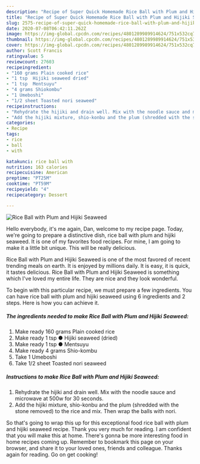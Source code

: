 ```yaml
---
description: "Recipe of Super Quick Homemade Rice Ball with Plum and Hijiki Seaweed"
title: "Recipe of Super Quick Homemade Rice Ball with Plum and Hijiki Seaweed"
slug: 2575-recipe-of-super-quick-homemade-rice-ball-with-plum-and-hijiki-seaweed
date: 2020-07-08T06:42:11.262Z
image: https://img-global.cpcdn.com/recipes/4801289989914624/751x532cq70/rice-ball-with-plum-and-hijiki-seaweed-recipe-main-photo.jpg
thumbnail: https://img-global.cpcdn.com/recipes/4801289989914624/751x532cq70/rice-ball-with-plum-and-hijiki-seaweed-recipe-main-photo.jpg
cover: https://img-global.cpcdn.com/recipes/4801289989914624/751x532cq70/rice-ball-with-plum-and-hijiki-seaweed-recipe-main-photo.jpg
author: Scott Francis
ratingvalue: 5
reviewcount: 27603
recipeingredient:
- "160 grams Plain cooked rice"
- "1 tsp  Hijiki seaweed dried"
- "1 tsp  Mentsuyu"
- "4 grams Shiokombu"
- "1 Umeboshi"
- "1/2 sheet Toasted nori seaweed"
recipeinstructions:
- "Rehydrate the hijiki and drain well. Mix with the noodle sauce and microwave at 500w for 30 seconds."
- "Add the hijiki mixture, shio-konbu and the plum (shredded with the stone removed) to the rice and mix. Then wrap the balls with nori."
categories:
- Recipe
tags:
- rice
- ball
- with

katakunci: rice ball with 
nutrition: 163 calories
recipecuisine: American
preptime: "PT25M"
cooktime: "PT59M"
recipeyield: "4"
recipecategory: Dessert

---
```



![Rice Ball with Plum and Hijiki Seaweed](https://img-global.cpcdn.com/recipes/4801289989914624/751x532cq70/rice-ball-with-plum-and-hijiki-seaweed-recipe-main-photo.jpg)

Hello everybody, it's me again, Dan, welcome to my recipe page. Today, we're going to prepare a distinctive dish, rice ball with plum and hijiki seaweed. It is one of my favorites food recipes. For mine, I am going to make it a little bit unique. This will be really delicious.



Rice Ball with Plum and Hijiki Seaweed is one of the most favored of recent trending meals on earth. It is enjoyed by millions daily. It is easy, it is quick, it tastes delicious. Rice Ball with Plum and Hijiki Seaweed is something which I've loved my entire life. They are nice and they look wonderful.


To begin with this particular recipe, we must prepare a few ingredients. You can have rice ball with plum and hijiki seaweed using 6 ingredients and 2 steps. Here is how you can achieve it.

<!--inarticleads1-->

##### The ingredients needed to make Rice Ball with Plum and Hijiki Seaweed:

1. Make ready 160 grams Plain cooked rice
1. Make ready 1 tsp ● Hijiki seaweed (dried)
1. Make ready 1 tsp ● Mentsuyu
1. Make ready 4 grams Shio-kombu
1. Take 1 Umeboshi
1. Take 1/2 sheet Toasted nori seaweed




<!--inarticleads2-->

##### Instructions to make Rice Ball with Plum and Hijiki Seaweed:

1. Rehydrate the hijiki and drain well. Mix with the noodle sauce and microwave at 500w for 30 seconds.
1. Add the hijiki mixture, shio-konbu and the plum (shredded with the stone removed) to the rice and mix. Then wrap the balls with nori.




So that's going to wrap this up for this exceptional food rice ball with plum and hijiki seaweed recipe. Thank you very much for reading. I am confident that you will make this at home. There's gonna be more interesting food in home recipes coming up. Remember to bookmark this page on your browser, and share it to your loved ones, friends and colleague. Thanks again for reading. Go on get cooking!
